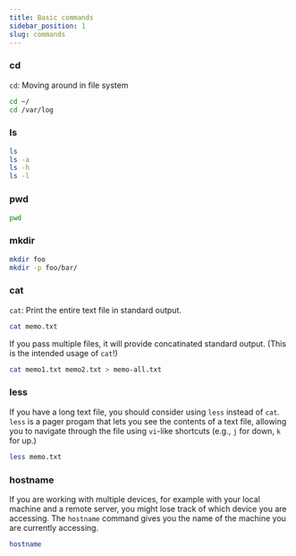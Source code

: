```yaml
---
title: Basic commands
sidebar_position: 1
slug: commands
---
```


### cd
`cd`: Moving around in file system
```sh
cd ~/
cd /var/log
```

### ls
```sh
ls
ls -a
ls -h
ls -l
```

### pwd
```sh
pwd
```

### mkdir
```sh
mkdir foo
mkdir -p foo/bar/
```

### cat
`cat`: Print the entire text file in standard output.
```sh
cat memo.txt
```

If you pass multiple files, it will provide concatinated standard output. (This is the intended usage of `cat`!)
```sh
cat memo1.txt memo2.txt > memo-all.txt
```

### less
If you have a long text file, you should consider using `less` instead of `cat`. `less` is a pager progam that lets you see the contents of a text file, allowing you to navigate through the file using `vi`-like shortcuts (e.g., `j` for down, `k` for up.)
```sh
less memo.txt
```

### hostname
If you are working with multiple devices, for example with your local machine and a remote server, you might lose track of which device you are accessing. The `hostname` command gives you the name of the machine you are currently accessing.
```sh
hostname
```